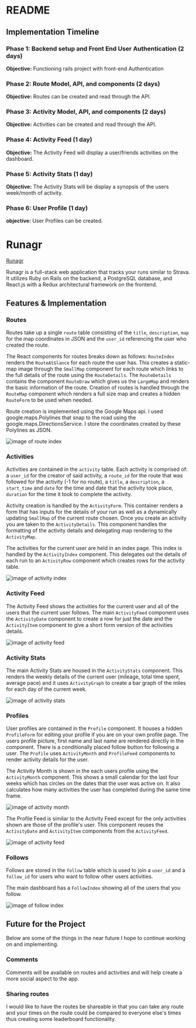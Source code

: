 # README

## Implementation Timeline

### Phase 1: Backend setup and Front End User Authentication (2 days)

**Objective:** Functioning rails project with front-end Authentication

### Phase 2: Route Model, API, and components (2 days)

**Objective:** Routes can be created and read through the API.

### Phase 3: Activity Model, API, and components (2 days)

**Objective:** Activities can be created and read through the API.

### Phase 4: Activity Feed (1 day)

**Objective:** The Activity Feed will display a user/friends activities on the dashboard.

### Phase 5: Activity Stats (1 day)

**Objective:** The Activity Stats will be display a synopsis of the users week/month of activity.

### Phase 6: User Profile (1 day)

**objective:** User Profiles can be created.



# Runagr

[Runagr][heroku]

[heroku]: https://runagr.herokuapp.com

Runagr is a full-stack web application that tracks your runs similar to Strava.  It utilizes Ruby on Rails on the backend, a PostgreSQL database, and React.js with a Redux architectural framework on the frontend.  

## Features & Implementation

### Routes

Routes take up a single `route` table consisting of the `title`, `description`, `map` for the map coordinates in JSON and the `user_id` referencing the user who created the route.

The React components for routes breaks down as follows: `RouteIndex` renders the `RouteAtGlance` for each route the user has. This creates a static-map image through the `SmallMap` component for each route which links to the full details of the route using the `RouteDetails`. The `RouteDetails` contains the component `RouteDraw` which gives us the `LargeMap` and renders the basic information of the route. Creation of routes is handled through the `RouteMap` component which renders a full size map and creates a hidden `RouteForm` to be used when needed.

Route creation is implemented using the Google Maps api. I used google.maps.Polylines that snap to the road using the google.maps.DirectionsService. I store the coordinates created by these Polylines as JSON.

![image of route index](wireframes/route-index.png)

### Activities

Activities are contained in the `activity` table. Each activity is comprised of: a `user_id` for the creator of said activity, a `route_id` for the route that was followed for the activity (-1 for no route), a `title`, a `description`, a `start_time` and `date` for the time and date that the activity took place, `duration` for the time it took to complete the activity.

Activity creation is handled by the `ActivityForm`. This container renders a form that has inputs for the details of your run as well as a dynamically updating `SmallMap` of the current route chosen. Once you create an activity you are taken to the `ActivityDetails`. This component handles the formatting of the activity details and delegating map rendering to the `ActivityMap`.

The activities for the current user are held in an index page. This index is handled by the `ActivityIndex` component. This delegates out the details of each run to an `ActivityRow` component which creates rows for the activity table.

![image of activity index](wireframes/activity-index.png)


### Activity Feed

The Activity Feed shows the activities for the current user and all of the users that the current user follows. The main `ActivityFeed` component uses the `ActivityDate` component to create a row for just the date and the `ActivityItem` component to give a short form version of the activities details.

![image of activity feed](wireframes/activity-feed.png)

### Activity Stats

The main Activity Stats are housed in the `ActivityStats` component. This renders the weekly details of the current user (mileage, total time spent, average pace) and it uses `ActivityGraph` to create a bar graph of the miles for each day of the current week.

![image of activity stats](wireframes/activity-stats.png)

### Profiles

User profiles are contained in the `Profile` component. It houses a hidden `ProfileForm` for editing your profile if you are on your own profile page. The users profile picture, first name and last name are rendered directly in the component. There is a conditionally placed follow button for following a user. The `Profile` uses `ActivityMonth` and `ProfileFeed` components to render activity details for the user.

The Activity Month is shown in the each users profile using the `ActivityMonth` component. This shows a small calendar for the last four weeks which has circles on the dates that the user was active on. It also calculates how many activities the user has completed during the same time frame.

![image of activity month](wireframes/activity-month.png)


The Profile Feed is similar to the Activity Feed except for the only activities shown are those of the profile's user. This component reuses the `ActivityDate` and `ActivityItem` components from the `ActivityFeed`.

![image of activity feed](wireframes/activity-feed.png)

### Follows

Follows are stored in the `follow` table which is used to join a `user_id` and a `follow_id` for users who want to follow other users activities.

The main dashboard has a `FollowIndex` showing all of the users that you follow.

![image of follow index](wireframes/follow-index.png)


## Future for the Project

Below are some of the things in the near future I hope to continue working on and implementing.

### Comments

Comments will be available on routes and activities and will help create a more social aspect to the app.


### Sharing routes

I would like to have the routes be shareable in that you can take any route and your times on the route could be compared to everyone else's times thus creating some leaderboard functionality.
